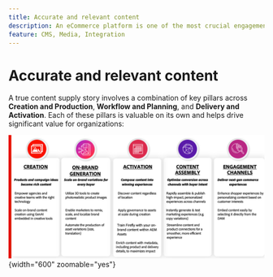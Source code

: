 ```yaml
---
title: Accurate and relevant content
description: An eCommerce platform is one of the most crucial engagement channels. Ensuring seamless updates in the asset management system guarantees that commerce storefronts always display the most up-to-date product information.
feature: CMS, Media, Integration
---
```

# Accurate and relevant content

A true content supply story involves a combination of key pillars across **Creation and Production**, **Workflow and Planning**, and **Delivery and Activation**. Each of these pillars is valuable on its own and helps drive significant value for organizations:

![Key Pillars](./assets/key-pillars.png){width="600" zoomable="yes"}
